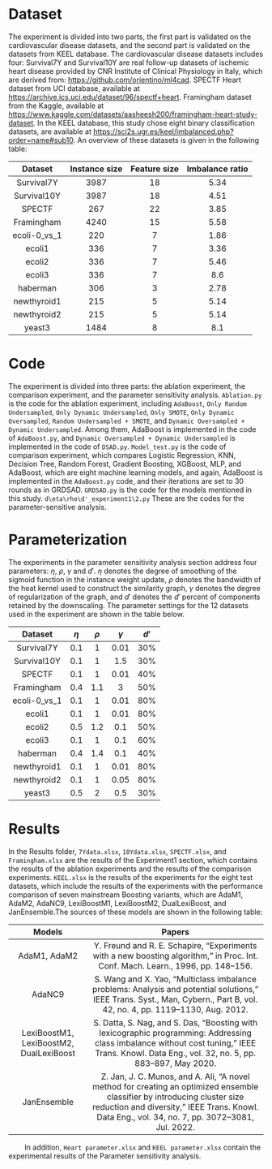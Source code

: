 # Dataset

The experiment is divided into two parts, the first part is validated on the cardiovascular disease datasets, and the second part is validated on the datasets from KEEL database. The cardiovascular disease datasets includes four: Survival7Y and Survival10Y are real follow-up datasets of ischemic heart disease provided by CNR Institute of Clinical Physiology in Italy, which are derived from: https://github.com/orientino/ml4cad. SPECTF Heart dataset from UCI database, available at https://archive.ics.uci.edu/dataset/96/spectf+heart. Framingham dataset from the Kaggle, available at https://www.kaggle.com/datasets/aasheesh200/framingham-heart-study-dataset. In the KEEL database, this study chose eight binary classification datasets, are available at https://sci2s.ugr.es/keel/imbalanced.php?order=name#sub10. An overview of these datasets is given in the following table:

|   Dataset    | Instance size | Feature size | Imbalance ratio |
| :----------: | :-----------: | :----------: | :-------------: |
|  Survival7Y  |     3987      |      18      |      5.34       |
| Survival10Y  |     3987      |      18      |      4.51       |
|    SPECTF    |      267      |      22      |      3.85       |
|  Framingham  |     4240      |      15      |      5.58       |
| ecoli-0_vs_1 |      220      |      7       |      1.86       |
|    ecoli1    |      336      |      7       |      3.36       |
|    ecoli2    |      336      |      7       |      5.46       |
|    ecoli3    |      336      |      7       |       8.6       |
|   haberman   |      306      |      3       |      2.78       |
| newthyroid1  |      215      |      5       |      5.14       |
| newthyroid2  |      215      |      5       |      5.14       |
|    yeast3    |     1484      |      8       |       8.1       |

# Code

The experiment is divided into three parts: the ablation experiment, the comparison experiment, and the parameter sensitivity analysis. `Ablation.py` is the code for the ablation experiment, including `AdaBoost`, `Only Random Undersampled`, `Only Dynamic Undersampled`, `Only SMOTE`, `Only Dynamic Oversampled`, `Random Undersampled + SMOTE`, and `Dynamic Oversampled + Dynamic Undersampled`. Among them, AdaBoost is implemented in the code of `AdaBoost.py`, and `Dynamic Oversampled + Dynamic Undersampled` is implemented in the code of `DSAD.py`. `Model_test.py` is the code of comparison experiment, which compares Logistic Regression, KNN, Decision Tree, Random Forest, Gradient Boosting, XGBoost, MLP, and AdaBoost, which are eight machine learning models, and again, AdaBoost is implemented in the `AdaBoost.py` code, and their iterations are set to 30 rounds as in GRDSAD. `GRDSAD.py` is the code for the models mentioned in this study. `d\eta\rho\d'_experiment1\2.py` These are the codes for the parameter-sensitive analysis.

# Parameterization

The experiments in the parameter sensitivity analysis section address four parameters: $\eta$, $\rho$, $\gamma$ and $d'$. $\eta$ denotes the degree of smoothing of the sigmoid function in the instance weight update, $\rho$ denotes the bandwidth of the heat kernel used to construct the similarity graph, $\gamma$ denotes the degree of regularization of the graph, and $d'$ denotes the $d'$ percent of components retained by the downscaling. The parameter settings for the 12 datasets used in the experiment are shown in the table below.

|   Dataset    | $\eta$ | $\rho$ | $\gamma$ | $d'$ |
| :----------: | :----: | :----: | :------: | :--: |
|  Survival7Y  |  0.1   |   1    |   0.01   | 30%  |
| Survival10Y  |  0.1   |   1    |   1.5    | 30%  |
|    SPECTF    |  0.1   |   1    |   0.01   | 40%  |
|  Framingham  |  0.4   |  1.1   |    3     | 50%  |
| ecoli-0_vs_1 |  0.1   |   1    |   0.01   | 80%  |
|    ecoli1    |  0.1   |   1    |   0.01   | 80%  |
|    ecoli2    |  0.5   |  1.2   |   0.1    | 50%  |
|    ecoli3    |  0.1   |   1    |   0.1    | 60%  |
|   haberman   |  0.4   |  1.4   |   0.1    | 40%  |
| newthyroid1  |  0.1   |   1    |   0.01   | 80%  |
| newthyroid2  |  0.1   |   1    |   0.05   | 80%  |
|    yeast3    |  0.5   |   2    |   0.5    | 30%  |

# Results

In the Results folder, `7Ydata.xlsx`, `10Ydata.xlsx`, `SPECTF.xlsx`, and `Framingham.xlsx` are the results of the Experiment1 section, which contains the results of the ablation experiments and the results of the comparison experiments. `KEEL.xlsx` is the results of the experiments for the eight test datasets, which include the results of the experiments with the performance comparison of seven mainstream Boosting variants, which are AdaM1, AdaM2, AdaNC9, LexiBoostM1, LexiBoostM2, DualLexiBoost, and JanEnsemble.The sources of these models are shown in the following table:

|                 Models                  |                            Papers                            |
| :-------------------------------------: | :----------------------------------------------------------: |
|              AdaM1, AdaM2               | Y. Freund and R. E. Schapire, “Experiments with a new boosting  algorithm,” in Proc. Int. Conf. Mach. Learn., 1996, pp. 148–156. |
|                 AdaNC9                  | S. Wang and X. Yao, “Multiclass imbalance problems: Analysis and  potential solutions,” IEEE Trans. Syst., Man, Cybern., Part B, vol. 42, no.  4, pp. 1119–1130, Aug. 2012. |
| LexiBoostM1, LexiBoostM2, DualLexiBoost | S. Datta, S. Nag, and S. Das, “Boosting with lexicographic  programming: Addressing class imbalance without cost tuning,” IEEE Trans.  Knowl. Data Eng., vol. 32, no. 5, pp. 883–897, May 2020. |
|               JanEnsemble               | Z. Jan, J. C. Munos, and A. Ali, “A novel method for creating an  optimized ensemble classifier by introducing cluster size reduction and  diversity,” IEEE Trans. Knowl. Data Eng., vol. 34, no. 7, pp. 3072–3081, Jul.  2022. |

$\qquad$In addition, `Heart parameter.xlsx` and `KEEL parameter.xlsx` contain the experimental results of the Parameter sensitivity analysis.
